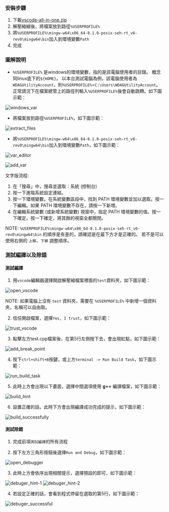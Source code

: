 ### 安裝步驟

1. 下載[vscode-all-in-one.zip](https://github.com/CNOCycle/cpp_tutorial/releases/download/win-mingw-vscode/vscode-all-in-one.zip)
2. 解壓縮縮後，將檔案放到路徑`%USERPROFILE%`
3. 將`%USERPROFILE%\mingw-w64\x86_64-8.1.0-posix-seh-rt_v6-rev0\mingw64\bin`加入到環境變數`Path`
4. 完成

### 圖解說明

* `%USERPROFILE%` 是windows的環境變數，指的是該電腦使用者的目錄。
概念同linux底下的`${HOME}`。
以本台測試電腦為例，該電腦使用者為`WDAGUtilityAccount`，則`%USERPROFILE%`=`C:\Users\WDAGUtilityAccount`。
正常請況下在檔案總管上的路徑列輸入`%USERPROFILE%`後會自動跳轉。如下圖示範：

![windows_var](./img/fig_01-win-var.png)

* 將檔案放到路徑`%USERPROFILE%`，如下圖示範：

![extract_files](./img/fig_02-extract_files.png)

* 將`%USERPROFILE%\mingw-w64\x86_64-8.1.0-posix-seh-rt_v6-rev0\mingw64\bin`加入到環境變數`Path`，如下圖示範：

![var_editor](./img/fig_03-var_editor.png)

![add_var](./img/fig_04-add_var.png)

文字版流程:

1. 在「搜尋」中，搜尋並選取：系統 (控制台)
2. 按一下進階系統設定連結。
3. 按一下環境變數。在系統變數區段中，找到 PATH 環境變數並加以選取。按一下編輯。如果 PATH 環境變數不存在，請按一下新增。
4. 在編輯系統變數 (或新增系統變數) 視窗中，指定 PATH 環境變數的值。按一下確定。按一下確定，將其餘的視窗全都關閉。

NOTE: `%USERPROFILE%\mingw-w64\x86_64-8.1.0-posix-seh-rt_v6-rev0\mingw64\bin` 的順序是有差的，請確認是在最下方才是正確的。
若不是可以使用右側的 `上移`、`下移` 調整順序。

### 測試編譯以及除錯

#### 測試編譯

1. 用`vscode`編輯器選擇開啟解壓縮檔案裡面的`test`資料夾，如下圖示範：

![open_vscode](./img/fig_05-open_vscode.png)

NOTE: 如果電腦上沒有 `test` 資料夾，需要在 `%USERPROFILE%` 中新增一個資料夾，名稱可以自由取。

2. 信任開啟檔案，選擇`Yes, I trust`，如下圖示範：

![trust_vscode](./img/fig_06-trust_vscode.png)

3. 點擊左方test.cpp檔案後，在第5行左側按下去，會出現紅點，如下圖示範：

![add_break_point](./img/fig_07-add_break_point.png)

4. 按下`ctrl+shift+B`按鍵，或上方`terminal -> Run Build Task`，如下圖示範：

![run_build_task](./img/fig_08-run_build_task.png)

5. 此時上方會出現以下畫面，選擇中間選項使用 **g++** 編譯檔案，如下圖示範：

![build_hint](./img/fig_09-build_hint.png)

6. 設置正確的話，此時下方會出現編譯成功完成的提示，如下圖示範：

![build_successfully](./img/fig_10-build_successfully.png)

#### 測試除錯

1. 完成前項`測試編譯`的所有流程

2. 按下左方三角形按鈕後選擇`Run and Debug`，如下圖示範：

![open_debugger](./img/fig_11-open_debugger.png)

3. 此時上方會依序出現相關提示，選擇預設的即可，如下圖示範：

![debuger_hint-1](./img/fig_12-debuger_hint-1.png)
![debuger_hint-2](./img/fig_13-debuger_hint-2.png)

4. 若設定正確的話，會看到程式停留在選取的第5行，如下圖示範：

![debuger_successful](./img/fig_14-debuger_successful.png)

